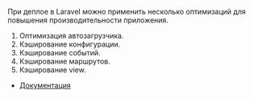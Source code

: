 При деплое в Laravel можно применить несколько оптимизаций для повышения производительности приложения.

1. Оптимизация автозагрузчика.
2. Кэширование конфигурации.
3. Кэширование событий.
4. Кэширование маршрутов.
5. Кэширование view.

[//]: # "materials"

- [Документация](https://laravel.com/docs/10.x/deployment#optimization)

[//]: # "/materials"
